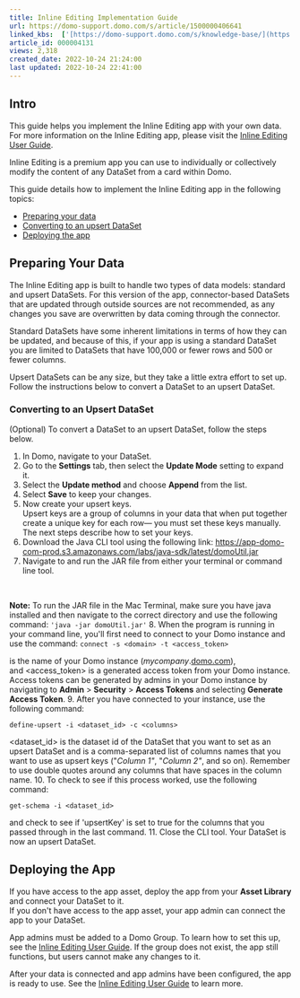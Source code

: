 ```yaml
---
title: Inline Editing Implementation Guide
url: https://domo-support.domo.com/s/article/1500000406641
linked_kbs:  ['[https://domo-support.domo.com/s/knowledge-base/](https://domo-support.domo.com/s/knowledge-base/)', '[https://domo-support.domo.com/s/](https://domo-support.domo.com/s/)', '[https://domo-support.domo.com/s/topic/0TO5w000000ZampGAC](https://domo-support.domo.com/s/topic/0TO5w000000ZampGAC)', '[https://domo-support.domo.com/s/topic/0TO5w000000Zan9GAC](https://domo-support.domo.com/s/topic/0TO5w000000Zan9GAC)', '[https://domo-support.domo.com/s/article/360042933754](https://domo-support.domo.com/s/article/360042933754)', '[https://domo-support.domo.com/s/article/1500000406641](https://domo-support.domo.com/s/article/1500000406641)', '[https://domo-support.domo.com/s/topic/0TO5w000000Zan9GAC/available-apps](https://domo-support.domo.com/s/topic/0TO5w000000Zan9GAC/available-apps)', '[https://domo-support.domo.com/s/article/360043429933](https://domo-support.domo.com/s/article/360043429933)', '[https://domo-support.domo.com/s/article/360043429953](https://domo-support.domo.com/s/article/360043429953)', '[https://domo-support.domo.com/s/article/360042925494](https://domo-support.domo.com/s/article/360042925494)', '[https://domo-support.domo.com/s/article/360043429913](https://domo-support.domo.com/s/article/360043429913)', '[https://domo-support.domo.com/s/article/4408174643607](https://domo-support.domo.com/s/article/4408174643607)', '[https://domo-support.domo.com/s/login/](https://domo-support.domo.com/s/login/)']
article_id: 000004131
views: 2,318
created_date: 2022-10-24 21:24:00
last updated: 2022-10-24 22:41:00
---
```




Intro
-----


This guide helps you implement the Inline Editing app with your own data. For more information on the Inline Editing app, please visit the [Inline Editing User Guide](https://domo-support.domo.com/s/article/360042933754?language=en_US).  
  
Inline Editing is a premium app you can use to individually or collectively modify the content of any DataSet from a card within Domo.  
  
This guide details how to implement the Inline Editing app in the following topics:


* [Preparing your data](#prepare_data)
* [Converting to an upsert DataSet](#upsert)
* [Deploying the app](#deploy_app)


Preparing Your Data
-------------------


The Inline Editing app is built to handle two types of data models: standard and upsert DataSets. For this version of the app, connector-based DataSets that are updated through outside sources are not recommended, as any changes you save are overwritten by data coming through the connector. 


Standard DataSets have some inherent limitations in terms of how they can be updated, and because of this, if your app is using a standard DataSet you are limited to DataSets that have 100,000 or fewer rows and 500 or fewer columns.


Upsert DataSets can be any size, but they take a little extra effort to set up. Follow the instructions below to convert a DataSet to an upsert DataSet.


### Converting to an Upsert DataSet


(Optional) To convert a DataSet to an upsert DataSet, follow the steps below. 


1. In Domo, navigate to your DataSet.
2. Go to the **Settings** tab, then select the **Update Mode** setting to expand it.
3. Select the **Update method** and choose **Append** from the list.
4. Select **Save** to keep your changes.
5. Now create your upsert keys.  
 Upsert keys are a group of columns in your data that when put together create a unique key for each row— you must set these keys manually.
 The next steps describe how to set your keys.
6. Download the Java CLI tool using the following link: <https://app-domo-com-prod.s3.amazonaws.com/labs/java-sdk/latest/domoUtil.jar>
7. Navigate to and run the JAR file from either your terminal or command line tool.
  




 

**Note:** To run the JAR file in the Mac Terminal, make sure you have java installed and then navigate to the correct directory and use the following command: `'java -jar domoUtil.jar'`
8. When the program is running in your command line, you'll first need to connect to your Domo instance and use the command:
 `connect -s <domain> -t <access_token>`


<domain> is the name of your Domo instance (*mycompany*.[domo.com](http://domo.com)), and <access\_token> is a generated access token from your Domo instance. Access tokens can be generated by admins in your Domo instance by navigating to **Admin** > **Security** > **Access Tokens** and selecting **Generate Access Token**.
9. After you have connected to your instance, use the following command: 


`define-upsert -i <dataset_id> -c <columns>`


<dataset\_id> is the dataset id of the DataSet that you want to set as an upsert DataSet and <columns> is a comma-separated list of columns names that you want to use as upsert keys ("*Column 1"*, "*Column 2"*, and so on). Remember to use double quotes around any columns that have spaces in the column name.
10. To check to see if this process worked, use the following command:


`get-schema -i <dataset_id>`


and check to see if 'upsertKey' is set to true for the columns that you passed through in the last command.
11. Close the CLI tool. Your DataSet is now an upsert DataSet.


Deploying the App
-----------------


If you have access to the app asset, deploy the app from your **Asset Library** and connect your DataSet to it.  
If you don't have access to the app asset, your app admin can connect the app to your DataSet.


App admins must be added to a Domo Group. To learn how to set this up, see the [Inline Editing User Guide](http://domo-support.domo.com/s/article/360042933754?language=en_US). If the group does not exist, the app still functions, but users cannot make any changes to it.


After your data is connected and app admins have been configured, the app is ready to use. See the [Inline Editing User Guide](https://domo-support.domo.com/s/article/360042933754?language=en_US) to learn more.


 